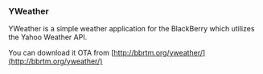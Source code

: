 ### YWeather

YWeather is a simple weather application for the BlackBerry which utilizes the Yahoo Weather API.

You can download it OTA from [http://bbrtm.org/yweather/](http://bbrtm.org/yweather/)

